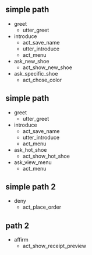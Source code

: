## simple path
* greet
  - utter_greet
* introduce
  - act_save_name
  - utter_introduce
  - act_menu
* ask_new_shoe
  - act_show_new_shoe
* ask_specific_shoe
  - act_chose_color
  
## simple path
* greet
  - utter_greet
* introduce
  - act_save_name
  - utter_introduce
  - act_menu
* ask_hot_shoe
  - act_show_hot_shoe
* ask_view_menu
  - act_menu
    
## simple path 2
* deny
  - act_place_order

## path 2
* affirm
  - act_show_receipt_preview